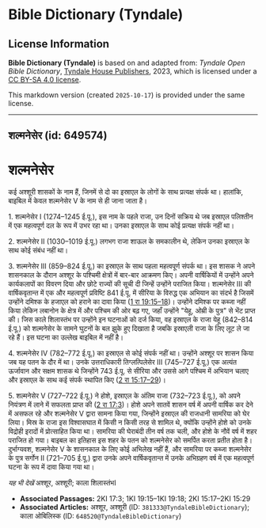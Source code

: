 # Bible Dictionary (Tyndale)

## License Information

**Bible Dictionary (Tyndale)** is based on and adapted from: _Tyndale Open Bible Dictionary_, [Tyndale House Publishers](https://tyndaleopenresources.com/), 2023, which is licensed under a [CC BY-SA 4.0 license](https://creativecommons.org/licenses/by-sa/4.0/legalcode.en).

This markdown version (created `2025-10-17`) is provided under the same license.



--------------------------------

## शल्मनेसेर (id: 649574)

शल्मनेसेर
=========

कई अश्शूरी शासकों के नाम हैं, जिनमें से दो का इस्राएल के लोगों के साथ प्रत्यक्ष संपर्क था। हालांकि, बाइबिल में केवल शल्मनेसेर V के नाम से ही जाना जाता है।

1\. शल्मनेसेर I (1274–1245 ई.पू.), इस नाम के पहले राजा, उन दिनों सक्रिय थे जब इस्राएल पलिश्तीन में एक महत्वपूर्ण दल के रूप में उभर रहा था। उनका इस्राएल के साथ कोई प्रत्यक्ष संपर्क नहीं था।

2\. शल्मनेसेर II (1030–1019 ई.पू.) लगभग राजा शाऊल के समकालीन थे, लेकिन उनका इस्राएल के साथ कोई संबंध नहीं था।

3\. शल्मनेसेर III (859–824 ई.पू.) का इस्राएल के साथ पहला महत्वपूर्ण संपर्क था। इस शासक ने अपने शासनकाल के दौरान अश्शूर के पश्चिमी क्षेत्रों में बार\-बार आक्रमण किए। अपनी वार्षिकियों में उन्होंने अपने कार्यकलापों का विवरण दिया और छोटे राज्यों की सूची दी जिन्हें उन्होंने पराजित किया। शल्मनेसेर III की वार्षिकवृतान्त में एक और महत्वपूर्ण प्रविष्टि 841 ई.पू. में सीरिया के विरुद्ध एक अभियान का संदर्भ है जिसमें उन्होंने दमिश्क के हजाएल को हराने का दावा किया ([1 रा 19:15–18](https://ref.ly/1Kgs19:15-1Kgs19:18))। उन्होंने दमिश्क पर कब्जा नहीं किया लेकिन लबानोन के क्षेत्र में और पश्चिम की ओर बढ़ गए, जहाँ उन्होंने "येहू, ओम्री के पुत्र" से भेंट प्राप्त की। जिस काले शिलास्तंभ पर उन्होंने इन घटनाओं को दर्ज किया, वह इस्राएल के राजा येहू (842–814 ई.पू.) को शल्मनेसेर के सामने घुटनों के बल झुके हुए दिखाता है जबकि इस्राएली राजा के लिए लूट ले जा रहे हैं। इस घटना का उल्लेख बाइबिल में नहीं है।

4\. शल्मनेसेर IV (782–772 ई.पू.) का इस्राएल से कोई संपर्क नहीं था। उन्होंने अश्शूर पर शासन किया जब यह पतन के दौर में था। उनके उत्तराधिकारी तिग्लत्पिलेसेर III (745–727 ई.पू.) एक अत्यंत ऊर्जावान और सक्षम शासक थे जिन्होंने 743 ई.पू. से सीरिया और उससे आगे पश्चिम में अभियान चलाए और इस्राएल के साथ कई संपर्क स्थापित किए ([2 रा 15:17–29](https://ref.ly/2Kgs15:17-2Kgs15:29))।

5\. शल्मनेसेर V (727–722 ई.पू.) ने होशे, इस्राएल के अंतिम राजा (732–723 ई.पू.), को अपने नियंत्रण में लाने में सफलता प्राप्त की ([2 रा 17:3](https://ref.ly/2Kgs17:3))। होशे अपने सातवें शासन वर्ष में अपनी वार्षिक कर देने में असफल रहे और शल्मनेसेर V द्वारा सामना किया गया, जिन्होंने इस्राएल की राजधानी सामरिया को घेर लिया। मिस्र के राजा इस विश्वासघात में किसी न किसी तरह से शामिल थे, क्योंकि उन्होंने होशे को उनके विद्रोही इरादों में प्रोत्साहित किया था। सामरिया की घेराबंदी तीन वर्ष तक चली, और होशे के नौवें वर्ष में शहर पराजित हो गया। बाइबल का इतिहास इस शहर के पतन को शल्मनेसेर को समर्पित करता प्रतीत होता है। दुर्भाग्यवश, शल्मनेसेर V के शासनकाल के लिए कोई अभिलेख नहीं हैं, और सामरिया पर कब्जा शल्मनेसेर के पुत्र सर्गोन II (721–705 ई.पू.) द्वारा उनके अपने वार्षिकवृतान्त में उनके अभिग्रहण वर्ष में एक महत्वपूर्ण घटना के रूप में दावा किया गया था।

*यह भी देखें* अश्शूर, अश्शूरी;  काला शिलास्तंभI

* **Associated Passages:** 2KI 17:3; 1KI 19:15–1KI 19:18; 2KI 15:17–2KI 15:29
* **Associated Articles:** अश्शूर, अश्शूरी (ID: `381333@TyndaleBibleDictionary`); काला ओबिलिस्क (ID: `648520@TyndaleBibleDictionary`)

